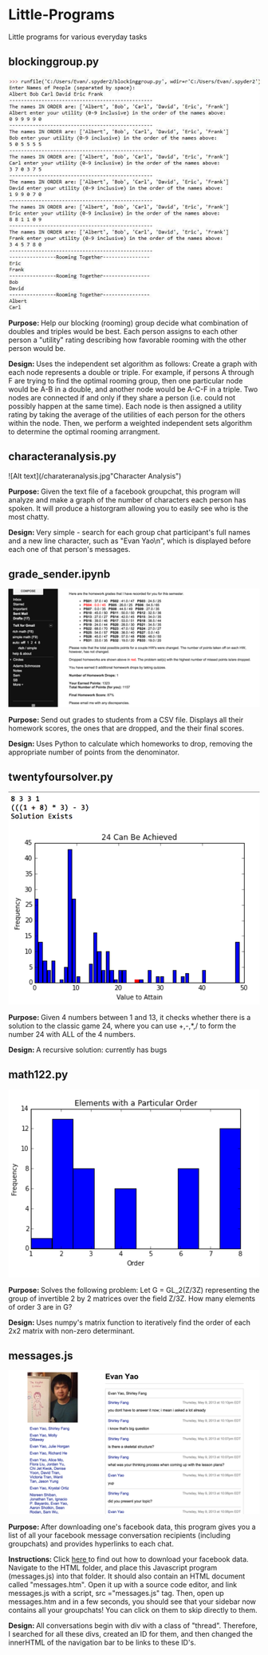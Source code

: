 Little-Programs
==========

Little programs for various everyday tasks 

<h2> blockinggroup.py </h2>

![Alt text](/blockinggroup.jpg?raw=true "Blocking Group")

<b> Purpose: </b> Help our blocking (rooming) group decide what combination of doubles and triples would be best. Each person assigns to each other person a "utility" rating describing how favorable rooming with the other person would be.  

<b> Design: </b> Uses the independent set algorithm as follows: Create a graph with each node represents a double or triple. For example, if persons A through F are trying to find the optimal rooming group, then one particular node would be A-B in a double, and another node would be A-C-F in a triple. Two nodes are connected if and only if they share a person (i.e. could not possibly happen at the same time). Each node is then assigned a utility rating by taking the average of the utilities of each person for the others within the node. Then, we perform a weighted independent sets algorithm to determine the optimal rooming arrangment. 

<h2> characteranalysis.py </h2> 

![Alt text](/charateranalysis.jpg"Character Analysis")

<b> Purpose: </b> Given the text file of a facebook groupchat, this program will analyze and make a graph of the number of characters each person has spoken. It will produce a historgram allowing you to easily see who is the most chatty. 

<b> Design: </b> Very simple - search for each group chat participant's full names and a new line character, such as "Evan Yao\n", which is displayed before each one of that person's messages. 

<h2> grade_sender.ipynb </h2> 

![Alt text](/grade_sender.png?raw=true "Grade Sender")

<b> Purpose: </b> Send out grades to students from a CSV file. Displays all their homework scores, the ones that
are dropped, and the their final scores. 

<b> Design: </b> Uses Python to calculate which homeworks to drop, removing the appropriate number of points from the denominator.  

<h2> twentyfoursolver.py </h2> 

![Alt text](/twentyfoursolver.png?raw=true "Twenty-Four Solver")

<b> Purpose: </b> Given 4 numbers between 1 and 13, it checks whether there is a solution to the classic game 24, where you can use +,-,*,/ to form the number 24 with ALL of the 4 numbers. 

<b> Design: </b> A recursive solution: currently has bugs 

<h2>math122.py</h2>

![Alt text](/math122.png?raw=true "Math 122")

<b>Purpose: </b> Solves the following problem: Let G = GL_2(Z/3Z) representing the group of invertible 2 by 2 matrices over the field Z/3Z. How many elements of order 3 are in G? 

<b> Design: </b> Uses numpy's matrix function to iteratively find the order of each 2x2 matrix with non-zero determinant. 

<h2>messages.js</h2>

![Alt text](/messages.png?raw=true "Facebook Messages")

<b> Purpose: </b> After downloading one's facebook data, this program gives you a list of all your facebook message conversation recipients (including groupchats) and provides hyperlinks to each chat. 

<b> Instructions: </b> Click <a href = 'https://www.facebook.com/help/212802592074644' > here </a> to find out how to download your facebook data. Navigate to the HTML folder, and place this Javascript program (messages.js) into that folder. It should also contain an HTML document called "messages.htm". Open it up with a source code editor, and link messages.js with a script, src ="messages.js" tag. Then, open up messages.htm and in a few seconds, you should see that your sidebar now contains all your groupchats! You can click on them to skip directly to them. 

<b> Design: </b> All conversations begin with div with a class of "thread". Therefore, I searched for all these divs, created an ID for them, and then changed the innerHTML of the navigation bar to be links to these ID's. 


